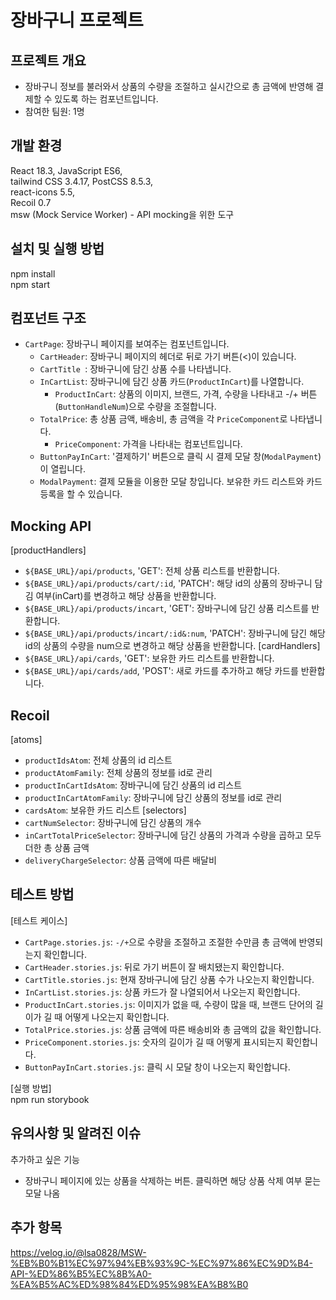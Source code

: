 # 장바구니 프로젝트

## 프로젝트 개요

- 장바구니 정보를 불러와서 상품의 수량을 조절하고 실시간으로 총 금액에 반영해 결제할 수 있도록 하는 컴포넌트입니다.
- 참여한 팀원: 1명

## 개발 환경

React 18.3, JavaScript ES6,<br>
tailwind CSS 3.4.17, PostCSS 8.5.3,<br>
react-icons 5.5,<br>
Recoil 0.7<br>
msw (Mock Service Worker) - API mocking을 위한 도구

## 설치 및 실행 방법

npm install<br>
npm start

## 컴포넌트 구조

- `CartPage`: 장바구니 페이지를 보여주는 컴포넌트입니다.
  - `CartHeader`: 장바구니 페이지의 헤더로 뒤로 가기 버튼(<)이 있습니다.
  - `CartTitle `: 장바구니에 담긴 상품 수를 나타냅니다.
  - `InCartList`: 장바구니에 담긴 상품 카드(`ProductInCart`)를 나열합니다.
    - `ProductInCart`: 상품의 이미지, 브랜드, 가격, 수량을 나타내고 -/+ 버튼(`ButtonHandleNum`)으로 수량을 조절합니다.
  - `TotalPrice`: 총 상품 금액, 배송비, 총 금액을 각 `PriceComponent`로 나타냅니다.
    - `PriceComponent`: 가격을 나타내는 컴포넌트입니다.
  - `ButtonPayInCart`: '결제하기' 버튼으로 클릭 시 결제 모달 창(`ModalPayment`)이 열립니다.
  - `ModalPayment`: 결제 모듈을 이용한 모달 창입니다. 보유한 카드 리스트와 카드 등록을 할 수 있습니다.

## Mocking API

[productHandlers]
- `${BASE_URL}/api/products`, 'GET': 전체 상품 리스트를 반환합니다.
- `${BASE_URL}/api/products/cart/:id`, 'PATCH': 해당 id의 상품의 장바구니 담김 여부(inCart)를 변경하고 해당 상품을 반환합니다.
- `${BASE_URL}/api/products/incart`, 'GET': 장바구니에 담긴 상품 리스트를 반환합니다.
- `${BASE_URL}/api/products/incart/:id&:num`, 'PATCH': 장바구니에 담긴 해당 id의 상품의 수량을 num으로 변경하고 해당 상품을 반환합니다.
[cardHandlers]
- `${BASE_URL}/api/cards`, 'GET': 보유한 카드 리스트를 반환합니다.
- `${BASE_URL}/api/cards/add`, 'POST': 새로 카드를 추가하고 해당 카드를 반환합니다.

## Recoil

[atoms]
- `productIdsAtom`: 전체 상품의 id 리스트
- `productAtomFamily`: 전체 상품의 정보를 id로 관리
- `productInCartIdsAtom`: 장바구니에 담긴 상품의 id 리스트
- `productInCartAtomFamily`: 장바구니에 담긴 상품의 정보를 id로 관리
- `cardsAtom`: 보유한 카드 리스트
[selectors]
- `cartNumSelector`: 장바구니에 담긴 상품의 개수
- `inCartTotalPriceSelector`: 장바구니에 담긴 상품의 가격과 수량을 곱하고 모두 더한 총 상품 금액
- `deliveryChargeSelector`: 상품 금액에 따른 배달비

## 테스트 방법

[테스트 케이스]
- `CartPage.stories.js`: `-/+`으로 수량을 조절하고 조절한 수만큼 총 금액에 반영되는지 확인합니다.
- `CartHeader.stories.js`: 뒤로 가기 버튼이 잘 배치됐는지 확인합니다.
- `CartTitle.stories.js`: 현재 장바구니에 담긴 상품 수가 나오는지 확인합니다.
- `InCartList.stories.js`: 상품 카드가 잘 나열되어서 나오는지 확인합니다.
- `ProductInCart.stories.js`: 이미지가 없을 때, 수량이 많을 때, 브랜드 단어의 길이가 길 때 어떻게 나오는지 확인합니다.
- `TotalPrice.stories.js`: 상품 금액에 따른 배송비와 총 금액의 값을 확인합니다.
- `PriceComponent.stories.js`: 숫자의 길이가 길 때 어떻게 표시되는지 확인합니다.
- `ButtonPayInCart.stories.js`: 클릭 시 모달 창이 나오는지 확인합니다.

[실행 방법]<br>
npm run storybook

## 유의사항 및 알려진 이슈

추가하고 싶은 기능
- 장바구니 페이지에 있는 상품을 삭제하는 버튼. 클릭하면 해당 상품 삭제 여부 묻는 모달 나옴

## 추가 항목

https://velog.io/@lsa0828/MSW-%EB%B0%B1%EC%97%94%EB%93%9C-%EC%97%86%EC%9D%B4-API-%ED%86%B5%EC%8B%A0-%EA%B5%AC%ED%98%84%ED%95%98%EA%B8%B0
